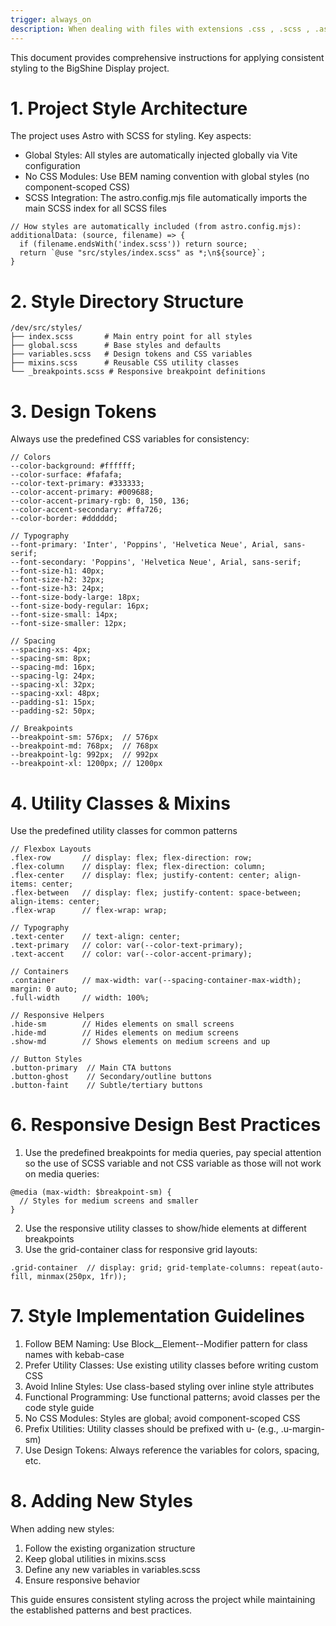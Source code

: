 ```yaml
---
trigger: always_on
description: When dealing with files with extensions .css , .scss , .astro , .ts, .jsx, .tsx
---
```


This document provides comprehensive instructions for applying consistent styling to the BigShine Display project.

# 1. Project Style Architecture

The project uses Astro with SCSS for styling. Key aspects:

- Global Styles: All styles are automatically injected globally via Vite configuration
- No CSS Modules: Use BEM naming convention with global styles (no component-scoped CSS)
- SCSS Integration: The astro.config.mjs file automatically imports the main SCSS index for all SCSS files

```
// How styles are automatically included (from astro.config.mjs):
additionalData: (source, filename) => {
  if (filename.endsWith('index.scss')) return source;
  return `@use "src/styles/index.scss" as *;\n${source}`;
}
```

# 2. Style Directory Structure

```
/dev/src/styles/
├── index.scss       # Main entry point for all styles
├── global.scss      # Base styles and defaults
├── variables.scss   # Design tokens and CSS variables
├── mixins.scss      # Reusable CSS utility classes
└── _breakpoints.scss # Responsive breakpoint definitions
```

# 3. Design Tokens

Always use the predefined CSS variables for consistency:

```
// Colors
--color-background: #ffffff;
--color-surface: #fafafa;
--color-text-primary: #333333;
--color-accent-primary: #009688;
--color-accent-primary-rgb: 0, 150, 136;
--color-accent-secondary: #ffa726;
--color-border: #dddddd;

// Typography
--font-primary: 'Inter', 'Poppins', 'Helvetica Neue', Arial, sans-serif;
--font-secondary: 'Poppins', 'Helvetica Neue', Arial, sans-serif;
--font-size-h1: 40px;
--font-size-h2: 32px;
--font-size-h3: 24px;
--font-size-body-large: 18px;
--font-size-body-regular: 16px;
--font-size-small: 14px;
--font-size-smaller: 12px;

// Spacing
--spacing-xs: 4px;
--spacing-sm: 8px;
--spacing-md: 16px;
--spacing-lg: 24px;
--spacing-xl: 32px;
--spacing-xxl: 48px;
--padding-s1: 15px;
--padding-s2: 50px;

// Breakpoints
--breakpoint-sm: 576px;  // 576px
--breakpoint-md: 768px;  // 768px
--breakpoint-lg: 992px;  // 992px
--breakpoint-xl: 1200px; // 1200px
```

# 4. Utility Classes & Mixins

Use the predefined utility classes for common patterns

```
// Flexbox Layouts
.flex-row       // display: flex; flex-direction: row;
.flex-column    // display: flex; flex-direction: column;
.flex-center    // display: flex; justify-content: center; align-items: center;
.flex-between   // display: flex; justify-content: space-between; align-items: center;
.flex-wrap      // flex-wrap: wrap;

// Typography
.text-center    // text-align: center;
.text-primary   // color: var(--color-text-primary);
.text-accent    // color: var(--color-accent-primary);

// Containers
.container      // max-width: var(--spacing-container-max-width); margin: 0 auto;
.full-width     // width: 100%;

// Responsive Helpers
.hide-sm        // Hides elements on small screens
.hide-md        // Hides elements on medium screens
.show-md        // Shows elements on medium screens and up

// Button Styles
.button-primary  // Main CTA buttons
.button-ghost    // Secondary/outline buttons
.button-faint    // Subtle/tertiary buttons
```

# 6. Responsive Design Best Practices

1. Use the predefined breakpoints for media queries, pay special attention so the use of SCSS variable and not CSS variable as those will not work on media queries:

```
@media (max-width: $breakpoint-sm) {
  // Styles for medium screens and smaller
}
```

2. Use the responsive utility classes to show/hide elements at different breakpoints
3. Use the grid-container class for responsive grid layouts:

```
.grid-container  // display: grid; grid-template-columns: repeat(auto-fill, minmax(250px, 1fr));
```

# 7. Style Implementation Guidelines

1. Follow BEM Naming: Use Block\_\_Element--Modifier pattern for class names with kebab-case
2. Prefer Utility Classes: Use existing utility classes before writing custom CSS
3. Avoid Inline Styles: Use class-based styling over inline style attributes
4. Functional Programming: Use functional patterns; avoid classes per the code style guide
5. No CSS Modules: Styles are global; avoid component-scoped CSS
6. Prefix Utilities: Utility classes should be prefixed with u- (e.g., .u-margin-sm)
7. Use Design Tokens: Always reference the variables for colors, spacing, etc.

# 8. Adding New Styles

When adding new styles:

1. Follow the existing organization structure
2. Keep global utilities in mixins.scss
3. Define any new variables in variables.scss
4. Ensure responsive behavior

This guide ensures consistent styling across the project while maintaining the established patterns and best practices.
